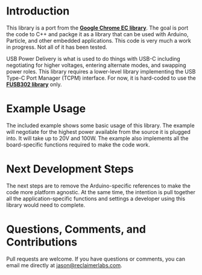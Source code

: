 # Introduction

This library is a port from the [**Google Chrome EC library**](https://www.chromium.org/chromium-os/ec-development). The goal is port the code to C++ and packge it as a library that can be used with Arduino, Particle, and other embedded applications. This code is very much a work in progress. Not all of it has been tested. 

USB Power Delivery is what is used to do things with USB-C including negotiating for higher voltages, entering alternate modes, and swapping power roles. This library requires a lower-level library implementing the USB Type-C Port Manager (TCPM) interface. For now, it is hard-coded to use the [**FUSB302 library**](https://github.com/ReclaimerLabs/FUSB302/) only. 

# Example Usage

The included example shows some basic usage of this library. The example will negotiate for the highest power available from the source it is plugged into. It will take up to 20V and 100W. The example also implements all the board-specific functions required to make the code work. 

# Next Development Steps

The next steps are to remove the Arduino-specific references to make the code more platform agnostic. At the same time, the intention is pull together all the application-specific functions and settings a developer using this library would need to complete. 

# Questions, Comments, and Contributions

Pull requests are welcome. If you have questions or comments, you can email me directly at jason@reclaimerlabs.com. 
